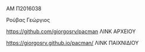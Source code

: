 AM Π2016038

Ρούβας Γεώργιος

https://github.com/giorgosrv/pacman ΛΙΝΚ ΑΡΧΕΙΟΥ

https://giorgosrv.github.io/pacman/ ΛΙΝΚ ΠΑΙΧΝΙΔΙΟΥ
